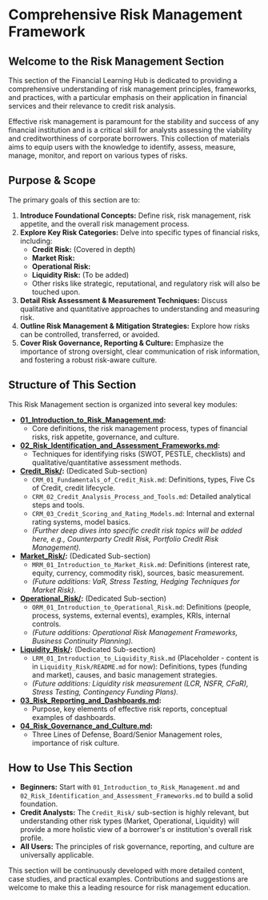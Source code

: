 # Comprehensive Risk Management Framework

## Welcome to the Risk Management Section

This section of the Financial Learning Hub is dedicated to providing a comprehensive understanding of risk management principles, frameworks, and practices, with a particular emphasis on their application in financial services and their relevance to credit risk analysis.

Effective risk management is paramount for the stability and success of any financial institution and is a critical skill for analysts assessing the viability and creditworthiness of corporate borrowers. This collection of materials aims to equip users with the knowledge to identify, assess, measure, manage, monitor, and report on various types of risks.

## Purpose & Scope

The primary goals of this section are to:

1.  **Introduce Foundational Concepts:** Define risk, risk management, risk appetite, and the overall risk management process.
2.  **Explore Key Risk Categories:** Delve into specific types of financial risks, including:
    *   **Credit Risk:** (Covered in depth)
    *   **Market Risk:**
    *   **Operational Risk:**
    *   **Liquidity Risk:** (To be added)
    *   Other risks like strategic, reputational, and regulatory risk will also be touched upon.
3.  **Detail Risk Assessment & Measurement Techniques:** Discuss qualitative and quantitative approaches to understanding and measuring risk.
4.  **Outline Risk Management & Mitigation Strategies:** Explore how risks can be controlled, transferred, or avoided.
5.  **Cover Risk Governance, Reporting & Culture:** Emphasize the importance of strong oversight, clear communication of risk information, and fostering a robust risk-aware culture.

## Structure of This Section

This Risk Management section is organized into several key modules:

*   **[01_Introduction_to_Risk_Management.md](./01_Introduction_to_Risk_Management.md):**
    *   Core definitions, the risk management process, types of financial risks, risk appetite, governance, and culture.
*   **[02_Risk_Identification_and_Assessment_Frameworks.md](./02_Risk_Identification_and_Assessment_Frameworks.md):**
    *   Techniques for identifying risks (SWOT, PESTLE, checklists) and qualitative/quantitative assessment methods.
*   **[Credit_Risk/](./Credit_Risk/README.md):** (Dedicated Sub-section)
    *   `CRM_01_Fundamentals_of_Credit_Risk.md`: Definitions, types, Five Cs of Credit, credit lifecycle.
    *   `CRM_02_Credit_Analysis_Process_and_Tools.md`: Detailed analytical steps and tools.
    *   `CRM_03_Credit_Scoring_and_Rating_Models.md`: Internal and external rating systems, model basics.
    *   *(Further deep dives into specific credit risk topics will be added here, e.g., Counterparty Credit Risk, Portfolio Credit Risk Management).*
*   **[Market_Risk/](./Market_Risk/README.md):** (Dedicated Sub-section)
    *   `MRM_01_Introduction_to_Market_Risk.md`: Definitions (interest rate, equity, currency, commodity risk), sources, basic measurement.
    *   *(Future additions: VaR, Stress Testing, Hedging Techniques for Market Risk).*
*   **[Operational_Risk/](./Operational_Risk/README.md):** (Dedicated Sub-section)
    *   `ORM_01_Introduction_to_Operational_Risk.md`: Definitions (people, process, systems, external events), examples, KRIs, internal controls.
    *   *(Future additions: Operational Risk Management Frameworks, Business Continuity Planning).*
*   **[Liquidity_Risk/](./Liquidity_Risk/README.md):** (Dedicated Sub-section)
    *   `LRM_01_Introduction_to_Liquidity_Risk.md` (Placeholder - content is in `Liquidity_Risk/README.md` for now): Definitions, types (funding and market), causes, and basic management strategies.
    *   *(Future additions: Liquidity risk measurement (LCR, NSFR, CFaR), Stress Testing, Contingency Funding Plans).*
*   **[03_Risk_Reporting_and_Dashboards.md](./03_Risk_Reporting_and_Dashboards.md):**
    *   Purpose, key elements of effective risk reports, conceptual examples of dashboards.
*   **[04_Risk_Governance_and_Culture.md](./04_Risk_Governance_and_Culture.md):**
    *   Three Lines of Defense, Board/Senior Management roles, importance of risk culture.

## How to Use This Section

*   **Beginners:** Start with `01_Introduction_to_Risk_Management.md` and `02_Risk_Identification_and_Assessment_Frameworks.md` to build a solid foundation.
*   **Credit Analysts:** The `Credit_Risk/` sub-section is highly relevant, but understanding other risk types (Market, Operational, Liquidity) will provide a more holistic view of a borrower's or institution's overall risk profile.
*   **All Users:** The principles of risk governance, reporting, and culture are universally applicable.

This section will be continuously developed with more detailed content, case studies, and practical examples. Contributions and suggestions are welcome to make this a leading resource for risk management education.
